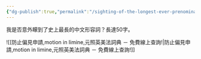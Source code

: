 ```yaml
---
{"dg-publish":true,"permalink":"/sighting-of-the-longest-ever-prenominal-modifier-in-chinese-50-characters-long/","noteIcon":"2"}
---
```


我是否意外矇到了史上最長的中文形容詞？長達50字。 

![[防止偏見申請,motion in limine,元照英美法詞典 － 免費線上查詢!\|防止偏見申請,motion in limine,元照英美法詞典 － 免費線上查詢!]]